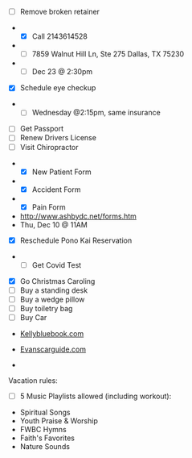 - [ ] Remove broken retainer
- - [X] Call 2143614528
- - [ ] 7859 Walnut Hill Ln, Ste 275 Dallas, TX 75230
- - [ ] Dec 23 @ 2:30pm
- [X] Schedule eye checkup
- - [ ] Wednesday @2:15pm, same insurance
- [ ] Get Passport
- [ ] Renew Drivers License
- [ ] Visit Chiropractor
- - [X] New Patient Form
- - [X] Accident Form
- - [X] Pain Form
- http://www.ashbydc.net/forms.htm
- Thu, Dec 10 @ 11AM
- [X] Reschedule Pono Kai Reservation
- - [ ] Get Covid Test
- [X] Go Christmas Caroling
- [ ] Buy a standing desk
- [ ] Buy a wedge pillow
- [ ] Buy toiletry bag
- [ ] Buy Car
- [Kellybluebook.com](http://Kellybluebook.com)
- [Eva](http://Evenscarguide.com)[nscarguide.com](http://Evenscarguide.com)

-

Vacation rules:

- [ ] 5 Music Playlists allowed (including workout):
- Spiritual Songs
- Youth Praise & Worship
- FWBC Hymns
- Faith's Favorites
- Nature Sounds